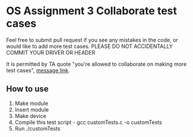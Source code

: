 # OS Assignment 3 Collaborate test cases

Feel free to submit pull request if you see any mistakes in the code, or would like to add more test cases. 
PLEASE DO NOT ACCIDENTALLY COMMIT YOUR DRIVER OR HEADER

It is permitted by TA quote "you're allowed to collaborate on making more test cases", [message link](https://teams.microsoft.com/l/message/19:X4s8E0_rKnDkLOXarakhgS9dRqbryNlineShrclhEbI1@thread.tacv2/1665399080178?tenantId=b024cacf-dede-4241-a15c-3c97d553e9f3&groupId=ced72313-182f-4125-8a0f-b82a34f05299&parentMessageId=1665316022938&teamName=Operating%20Systems%20and%20Systems%20Programming%20-%202022-2023&channelName=General&createdTime=1665399080178&allowXTenantAccess=false).

## How to use

1. Make module 
2. Insert module
3. Make device
4. Compile this test script - gcc customTests.c -o customTests
5. Run ./customTests
